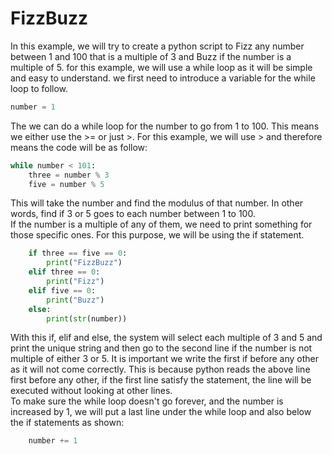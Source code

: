 # FizzBuzz

In this example, we will try to create a python script to Fizz any number between 1 and 100 that is a multiple of 3 and Buzz if the number is a multiple of 5. 
for this example, we will use a while loop as it will be simple and easy to understand.
we first need to introduce a variable for the while loop to follow.
```python
number = 1
```
The we can do a while loop for the number to go from 1 to 100. This means we either use the >= or just >. For this example, we will use > and therefore means the code will be as follow:
```python
while number < 101:
    three = number % 3
    five = number % 5
```
This will take the number and find the modulus of that number. In other words, find if 3 or 5 goes to each number between 1 to 100.
<br/> If the number is a multiple of any of them, we need to print something for those specific ones. For this purpose, we will be using the if statement.
```python
    if three == five == 0:
        print("FizzBuzz")
    elif three == 0:
        print("Fizz")
    elif five == 0:
        print("Buzz")
    else:
        print(str(number))
```
With this if, elif and else, the system will select each multiple of 3 and 5 and print the unique string and then go to the second line if the number is not multiple of either 3 or 5. It is important we write the first if before any other as it will not come correctly. This is because python reads the above line first before any other, if the first line satisfy the statement, the line will be executed without looking at other lines.
<br/> To make sure the while loop doesn't go forever, and the number is increased by 1, we will put a last line under the while loop and also below the if statements as shown:
```python
    number += 1
```